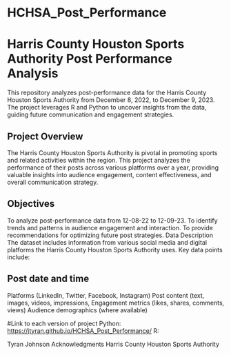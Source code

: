 # HCHSA_Post_Performance
# Harris County Houston Sports Authority Post Performance Analysis

This repository analyzes post-performance data for the Harris County Houston Sports Authority from December 8, 2022, to December 9, 2023. The project leverages R and Python to uncover insights from the data, guiding future communication and engagement strategies.

## Project Overview
The Harris County Houston Sports Authority is pivotal in promoting sports and related activities within the region. This project analyzes the performance of their posts across various platforms over a year, providing valuable insights into audience engagement, content effectiveness, and overall communication strategy.

## Objectives
To analyze post-performance data from 12-08-22 to 12-09-23.
To identify trends and patterns in audience engagement and interaction.
To provide recommendations for optimizing future post strategies.
Data Description
The dataset includes information from various social media and digital platforms the Harris County Houston Sports Authority uses. Key data points include:

## Post date and time
Platforms (LinkedIn, Twitter, Facebook, Instagram)
Post content (text, images, videos, impressions,
Engagement metrics (likes, shares, comments, views)
Audience demographics (where available)

#Link to each version of project 
Python: https://jtyran.github.io/HCHSA_Post_Performance/
R: 

Tyran Johnson
Acknowledgments
Harris County Houston Sports Authority

